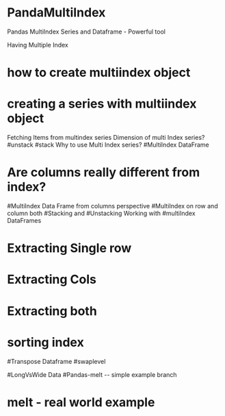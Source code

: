 # PandaMultiIndex
Pandas MultiIndex Series and Dataframe - Powerful tool


Having Multiple Index
# how to create multiindex object
# creating a series with multiindex object
Fetching Items from multindex series
Dimension of multi Index series?
#unstack
#stack
Why to use Multi Index series?
#MultiIndex DataFrame
# Are columns really different from index?
#MultiIndex Data Frame from columns perspective
#MultiIndex on row and column both
#Stacking  and #Unstacking
Working with #multiIndex DataFrames
# Extracting Single row
# Extracting Cols
# Extracting both
# sorting index
#Transpose Dataframe
#swaplevel


#LongVsWide Data
#Pandas-melt -- simple example branch
# melt - real world example
